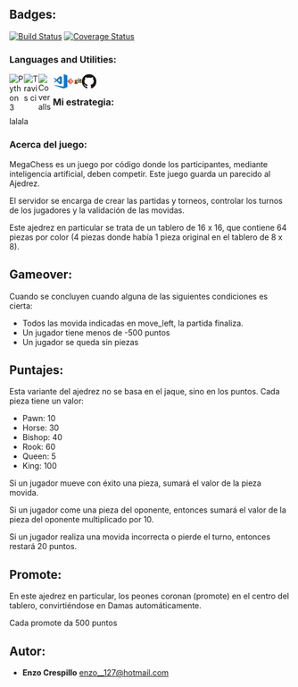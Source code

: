 ## Badges:
[![Build Status](https://travis-ci.com/Enzo127/MC-EB.svg?token=Nx3isxfu7pDpvqBeY9pq&branch=main)](https://travis-ci.com/Enzo127/MC-EB) [![Coverage Status](https://coveralls.io/repos/github/Enzo127/MC-EB/badge.svg?branch=main&service=github)](https://coveralls.io/github/Enzo127/MC-EB?branch=main)

### Languages and Utilities:
<img align="left" alt="Python 3" width="26px" src="https://user-images.githubusercontent.com/66569117/102001075-8a868a00-3ccc-11eb-8e1e-4b48be386518.png" />
<img align="left" alt="Travis ci" width="26px"src="https://user-images.githubusercontent.com/66569117/102001248-8eb3a700-3cce-11eb-9ced-d93d508b9395.png" />
<img align="left" alt="Coveralls" width="26px"src="https://user-images.githubusercontent.com/66569117/102001268-eeaa4d80-3cce-11eb-9c42-e8acdbe96141.png" />
<img align="left" alt="Visual Studio Code" width="26px" src="https://raw.githubusercontent.com/github/explore/80688e429a7d4ef2fca1e82350fe8e3517d3494d/topics/visual-studio-code/visual-studio-code.png" />
<img align="left" alt="Git" width="26px" src="https://raw.githubusercontent.com/github/explore/80688e429a7d4ef2fca1e82350fe8e3517d3494d/topics/git/git.png" />
<img align="left" alt="GitHub" width="26px" src="https://raw.githubusercontent.com/github/explore/78df643247d429f6cc873026c0622819ad797942/topics/github/github.png" /> 
<br />

### Mi estrategia:
lalala


### Acerca del juego:
MegaChess es un juego por código donde los participantes, mediante inteligencia artificial, deben competir. Este juego guarda un parecido al Ajedrez. 

El servidor se encarga de crear las partidas y torneos, controlar los turnos de los jugadores y la validación de las movidas. 

Este ajedrez en particular se trata de un tablero de 16 x 16, que contiene 64 piezas por color (4 piezas donde había 1 pieza original en el tablero de 8 x 8).

## Gameover:
Cuando se concluyen cuando alguna de las siguientes condiciones es cierta:

 - Todos las movida indicadas en move_left, la partida finaliza.  
 - Un jugador tiene menos de -500 puntos
 - Un jugador se queda sin piezas


## Puntajes:
Esta variante del ajedrez no se basa en el jaque, sino en los puntos. Cada pieza tiene un valor:

  - Pawn: 10
  - Horse: 30
  - Bishop: 40
  - Rook: 60
  - Queen: 5
  - King: 100


Si un jugador mueve con éxito una pieza, sumará el valor de la pieza movida.

Si un jugador come una pieza del oponente, entonces sumará el valor de la pieza del oponente multiplicado por 10.

Si un jugador realiza una movida incorrecta o pierde el turno, entonces restará 20 puntos.

## Promote:
En este ajedrez en particular, los peones coronan (promote) en el centro del tablero, convirtiéndose en Damas automáticamente.

Cada promote da 500 puntos

## Autor:
* **Enzo Crespillo**    [enzo__127@hotmail.com]()
